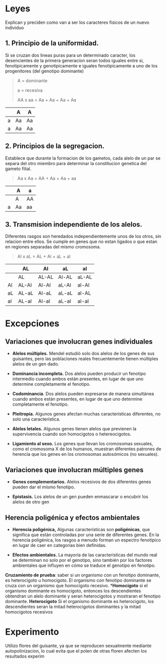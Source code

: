 # Leyes

Explican y preciden como van a ser los caracteres fisicos de un nuevo individuo

## 1. Principio de la uniformidad.

Si se cruzan dos lineas puras para un determinado caracter, los desencientes de la primera generacion seran todos iguales entre si, fenotipicamente y genotipicamente e iguales fenotipicamente a uno de los progenitores (del genotipo dominante) 

> A = dominante
> 
> a = recesiva
> 
> AA x aa = Aa + Aa + Aa + Aa

|  | A | A |
| ---- | ---- | ---- |
| a | Aa | Aa |
| a | Aa | Aa |

## 2. Principios de la segregacion.

Establece que durante la formacion de los gametos, cada alelo de un par se separa del otro miembro para determinar la constitucion genetica del gameto filial.

> Aa x Aa = AA + Aa + Aa + aa

|  | A | a |
| ---- | ---- | ---- |
		| A | AA | Aa |
| a | Aa | aa |

## 3. Transmision independiente de los alelos.

Diferentes rasgos son heredados independientemente unos de los otros, sin relacion entre ellos.
 Se cumple en genes que no estan ligados o que estan en regiones separadas del mismo cromosoma.

 > Al x aL = AL + Al + aL + al

 |  | AL | Al | aL | al |
| ---- | ---- | ---- | --- | --- |
		| AL | AL-AL | Al-AL | aL-AL | al-AL |
| Al | AL-Al | Al-Al | aL-Al | al-Al |
| aL | AL-aL | Al-aL | aL-aL | al-AL |
| al | AL-al | Al-al | aL-al | al-al |


# Excepciones
## Variaciones que involucran genes individuales

-   **Alelos múltiples.** 
	Mendel estudió solo dos alelos de los genes de sus guisantes, pero las poblaciones reales frecuentemente tienen múltiples alelos de un gen dado.
    
-   **Dominancia incompleta.** 
	Dos alelos pueden producir un fenotipo intermedio cuando ambos están presentes, en lugar de que uno determine completamente el fenotipo.
    
-   **Codominancia**. 
	Dos alelos pueden expresarse de manera simultánea cuando ambos están presentes, en lugar de que uno determine completamente el fenotipo.
    
-   **Pleitropía.** 
	Algunos genes afectan muchas características diferentes, no solo una característica.
    
-   **Alelos letales.** 
	Algunos genes tienen alelos que previenen la supervivencia cuando son homocigotos o hetereocigotos.
    
-   **Ligamiento al sexo.** 
	Los genes que llevan los cromosomas sexuales, como el cromosoma X de los humanos, muestran diferentes patrones de herencia que los genes en los cromosomas autosómicos (no sexuales).

## Variaciones que involucran múltiples genes
-   **Genes complementarios.** 
	Alelos recesivos de dos diferentes genes pueden dar el mismo fenotipo.
    
-   **Epistasis.** 
	Los alelos de un gen pueden enmascarar o encubrir los alelos de otro gen





## Herencia poligénica y efectos ambientales

-   **Herencia poligénica,** 
	Algunas características son **poligénicas**, que significa que están controladas por una serie de diferentes genes. En la herencia poligénica, los rasgos a menudo forman un espectro fenotípico en lugar de caer en categorías bien definidas.
    
-   **Efectos ambientales.** 
	La mayoría de las características del mundo real se determinan no solo por el genotipo, sino también por los factores ambientales que influyen en cómo se traduce el genotipo en fenotipo.

**Cruzamiento de prueba**:
saber si un organismo con un fenotipo dominante, es heterocigoto u homocigoto.
El organismo con fenotipo dominante se cruza con un organismo que homocigoto recesivo.
***Homocigoto**
si el organismo dominante es homocigoto, entonces los descendientes obtendran un alelo dominante y seran heterocigotos y mostraran el fenotipo dominante.
**Heterocigoto**
Si el organismo dominante es heterocigoto, los descendientes seran la mitad heterocigotos dominantes y la mitad homocigotos recesivos

# Experimento 

Utilizo flores del guisante, ya que se reproducen sexualmente mediante autopolinizacion, lo cual evita que el polen de otras floren afecten los resultados experim